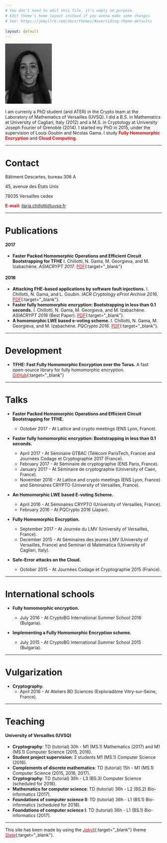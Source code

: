 ```yaml
---
# You don't need to edit this file, it's empty on purpose.
# Edit theme's home layout instead if you wanna make some changes
# See: https://jekyllrb.com/docs/themes/#overriding-theme-defaults

layout: default
---
```


<img src="Ilaria_Chillotti_BN.jpg" width="150">

I am currenly a PhD student (and ATER) in the Crypto team at the Laboratory of Mathematics of Versailles (UVSQ). I did a B.S. in Mathematics at University of Cagliari, Italy (2012) and a M.S. in Cryptology at University Joseph Fourier of Grenoble (2014). I started my PhD in 2015, under the supervision of Louis Goubin and Nicolas Gama. I study <span style="color:#f00909">**Fully Homomorphic Encryption**</span> and <span style="color:#f00909">**Cloud Computing**</span>. 

* * *


# [](#header-1)Contact

Bâtiment Descartes, bureau 306 A

45, avenue des États Unis

78035 Versailles cedex

<span style="color:#f00909">**E-mail:**</span> ilaria.chillotti@uvsq.fr



* * *


# [](#header-1)Publications

#### [](#header-4)2017

*   **Faster Packed Homomorphic Operations and Efficient Circuit Bootstrapping for TFHE** I. Chillotti, N. Gama, M. Georgieva, and M. Izabachène. _ASIACRYPT 2017_. [<span style="color:#f00909">PDF</span>](http://eprint.iacr.org/2017/430){:target="_blank"}


#### [](#header-4)2016

*   **Attacking FHE-based applications by software fault injections.** I. Chillotti, N. Gama, and L. Goubin. _IACR Cryptology ePrint Archive 2016_. [<span style="color:#f00909">PDF</span>](http://eprint.iacr.org/2016/1164){:target="_blank"}.
*   **Faster fully homomorphic encryption: Bootstrapping in less than 0.1 seconds.** I. Chillotti, N. Gama, M. Georgieva, and M. Izabachène. _ASIACRYPT 2016_ (Best Paper). [<span style="color:#f00909">PDF</span>](http://eprint.iacr.org/2016/870){:target="_blank"}.  
*   **A homomorphic LWE based e-voting scheme.** I. Chillotti, N. Gama, M. Georgieva, and M. Izabachène. _PQCrypto 2016_. [<span style="color:#f00909">PDF</span>](/papers/CGGI16a-An_homomorphic_LWE_based_E-voting_Scheme.pdf){:target="_blank"}.


* * *


# [](#header-1)Development

*   **TFHE: Fast Fully Homomorphic Encryption over the Torus.** A fast open-source library for fully homomorphic encryption. [<span style="color:#f00909">GitHub</span>](https://tfhe.github.io/tfhe/){:target="_blank"}



* * *


# [](#header-1)Talks

*   **Faster Packed Homomorphic Operations and Efficient Circuit Bootstrapping for TFHE.**
	*   October 2017 - At Lattice and crypto meetings (ENS Lyon, France).



*   **Faster fully homomorphic encryption: Bootstrapping in less than 0.1 seconds.** 
	*   April 2017 - At Séminaire GTBAC (Télécom ParisTech, France) and Journées Codage et Cryptographie 2017 (France).
	*   February 2017 - At Séminaire de cryptographie (ENS Paris, France).
	*   January 2017 - At Séminaire de cryptographie (University of Caen, France).
	*   November 2016 - At Lattice and crypto meetings (ENS Lyon, France) and Séminaires CRYPTO (University of Versailles, France).



*   **An Homomorphic LWE based E-voting Scheme.** 
	*   April 2016 - At Séminaires CRYPTO (University of Versailles, France).
	*   February 2016 - At PQCrypto 2016 (Japan).



*   **Fully Homomorphic Encryption.** 
	*   September 2017 - At Journée du LMV (University of Versailles, France).
	*   December 2015 - At Séminaires des jeunes LMV (University of Versailles, France) and Seminari di Matematica (University of Cagliari, Italy).



*   **Safe-Error attacks on the Cloud.** 
	*   October 2015 - At Journées Codage et Cryptographie 2015 (France).




* * *


# [](#header-1)International schools

*   **Fully homomorphic encryption.** 
	*   July 2016 - At CryptoBG International Summer School 2016 (Bulgaria).

*   **Implementing a Fully Homomorphic Encryption scheme.** 
	*   July 2015 - At CryptoBG International Summer School 2015 (Bulgaria).


* * *


# [](#header-1)Vulgarization

*   **Cryptography.** 
	*   April 2016 - At Ateliers BD Sciences (Exploradôme Vitry-sur-Seine, France).


* * *


# [](#header-1)Teaching

#### [](#header-4)University of Versailles (UVSQ)

*   **Cryptography**: TD (tutorial) 30h - M1 (MS.1) Mathematics (2017) and M1 (MS.1) Computer Science (2015, 2016).
*   **Student project supervision**: 2 students M1 (MS.1) Computer Science (2016).
*   **Complements of discrete mathematics**: TD (tutorial) 15h - M1 (MS.1) Computer Science (2015, 2016, 2017).
*   **Cryptography**: TD (tutorial) 36h - L3 (BS.3) Computer Science (scheduled for 2018).
*   **Mathematics for computer science**: TD (tutorial) 36h - L2 (BS.2) Bio-informatics (2017).
*   **Foundations of computer science II**: TD (tutorial) 36h - L1 (BS.1) Bio-informatics (scheduled for 2018).
*   **Foundations of computer science I**: TD (tutorial) 36h - L1 (BS.1) Bio-informatics (2017).


* * *


This site has been made by using the [<span style="color:#f00909">Jekyll</span>](https://jekyllrb.com/){:target="_blank"} theme [<span style="color:#f00909">Slate</span>](https://github.com/pages-themes/slate){:target="_blank"}. 







